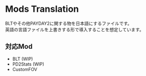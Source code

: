 # Mods Translation
BLTやその他PAYDAY2に関する物を日本語にするファイルです。  
英語の言語ファイルを上書きする形で導入することを想定しています。

## 対応Mod
 * BLT (WIP)
 * PD2Stats (WIP)
 * CustomFOV